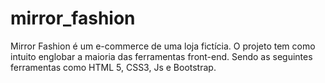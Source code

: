 # mirror_fashion
Mirror Fashion é um e-commerce de uma loja fictícia. O projeto tem como intuito englobar a maioria das ferramentas front-end. Sendo as seguintes ferramentas como HTML 5, CSS3, Js e Bootstrap.

